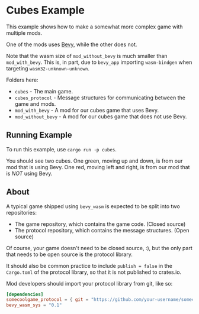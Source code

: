 # Cubes Example

This example shows how to make a somewhat more complex game with multiple mods.

One of the mods uses [Bevy](https://bevyengine.org/), while the other does not.

Note that the wasm size of `mod_without_bevy` is much smaller than `mod_with_bevy`.
This is, in part, due to `bevy_app` importing `wasm-bindgen` when targeting `wasm32-unknown-unknown`.

Folders here:

- `cubes` - The main game.
- `cubes_protocol` - Message structures for communicating between the game and mods.
- `mod_with_bevy` - A mod for our cubes game that uses Bevy.
- `mod_without_bevy` - A mod for our cubes game that does not use Bevy.

## Running Example

To run this example, use `cargo run -p cubes`.

You should see two cubes.
One green, moving up and down, is from our mod that is using Bevy.
One red, moving left and right, is from our mod that is _NOT_ using Bevy.

## About

A typical game shipped using `bevy_wasm` is expected to be split into two repositories:

- The game repository, which contains the game code. (Closed source)
- The protocol repository, which contains the message structures. (Open source)

Of course, your game doesn't need to be closed source, :), but the only part that needs to be open source is the protocol library.

It should also be common practice to include `publish = false` in the `Cargo.toml` of the protocol library, so that it is not published to crates.io.

Mod developers should import your protocol library from git, like so:

```toml
[dependencies]
somecoolgame_protocol = { git = "https://github.com/your-username/somecoolgame_protocol" }
bevy_wasm_sys = "0.1"
```
